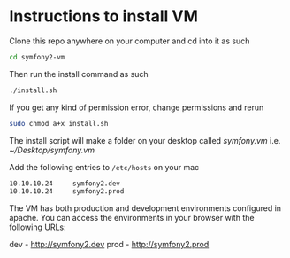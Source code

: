 # Instructions to install VM

Clone this repo anywhere on your computer and cd into it as such
```bash
cd symfony2-vm
```

Then run the install command as such
```bash
./install.sh
```

If you get any kind of permission error, change permissions and rerun
```bash
sudo chmod a+x install.sh
```

The install script will make a folder on your desktop called *symfony.vm* i.e. *~/Desktop/symfony.vm*

Add the following entries to ```/etc/hosts``` on your mac
```bash
10.10.10.24     symfony2.dev
10.10.10.24     symfony2.prod
```

The VM has both production and development environments configured in apache. 
You can access the environments in your browser with the following URLs:

dev - http://symfony2.dev
prod - http://symfony2.prod